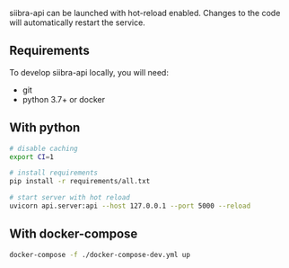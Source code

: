 siibra-api can be launched with hot-reload enabled. Changes to the code will automatically restart the service.

## Requirements

To develop siibra-api locally, you will need:

- git
- python 3.7+ or docker

## With python

```sh
# disable caching
export CI=1

# install requirements
pip install -r requirements/all.txt

# start server with hot reload
uvicorn api.server:api --host 127.0.0.1 --port 5000 --reload
```

## With docker-compose
```sh
docker-compose -f ./docker-compose-dev.yml up
```
